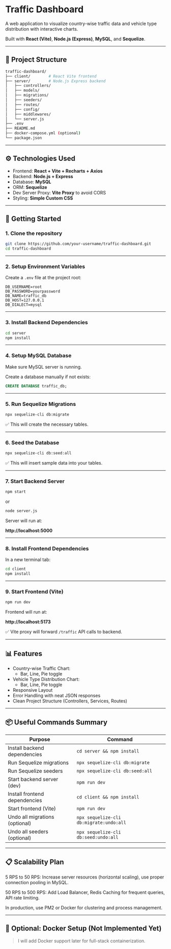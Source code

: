 # Traffic Dashboard

A web application to visualize country-wise traffic data and vehicle type distribution with interactive charts.

Built with **React (Vite)**, **Node.js (Express)**, **MySQL**, and **Sequelize**.

---

## 📂 Project Structure

```bash
traffic-dashboard/
├── client/        # React Vite frontend
├── server/        # Node.js Express backend
│   ├── controllers/
│   ├── models/
│   ├── migrations/
│   ├── seeders/
│   ├── routes/
│   ├── config/
│   ├── middlewares/
│   └── server.js
├── .env
├── README.md
├── docker-compose.yml (optional)
└── package.json
```

---

## ⚙️ Technologies Used

- Frontend: **React + Vite + Recharts + Axios**
- Backend: **Node.js + Express**
- Database: **MySQL**
- ORM: **Sequelize**
- Dev Server Proxy: **Vite Proxy** to avoid CORS
- Styling: **Simple Custom CSS**

---

## 🚀 Getting Started

### 1. Clone the repository

```bash
git clone https://github.com/your-username/traffic-dashboard.git
cd traffic-dashboard
```

---

### 2. Setup Environment Variables

Create a `.env` file at the project root:

```env
DB_USERNAME=root
DB_PASSWORD=yourpassword
DB_NAME=traffic_db
DB_HOST=127.0.0.1
DB_DIALECT=mysql
```

---

### 3. Install Backend Dependencies

```bash
cd server
npm install
```

---

### 4. Setup MySQL Database

Make sure MySQL server is running.

Create a database manually if not exists:

```sql
CREATE DATABASE traffic_db;
```

---

### 5. Run Sequelize Migrations

```bash
npx sequelize-cli db:migrate
```

✅ This will create the necessary tables.

---

### 6. Seed the Database

```bash
npx sequelize-cli db:seed:all
```

✅ This will insert sample data into your tables.

---

### 7. Start Backend Server

```bash
npm start
```

or

```bash
node server.js
```

Server will run at:

**http://localhost:5000**

---

### 8. Install Frontend Dependencies

In a new terminal tab:

```bash
cd client
npm install
```

---

### 9. Start Frontend (Vite)

```bash
npm run dev
```

Frontend will run at:

**http://localhost:5173**

✅ Vite proxy will forward `/traffic` API calls to backend.

---

## 📊 Features

- Country-wise Traffic Chart:
  - Bar, Line, Pie toggle
- Vehicle Type Distribution Chart:
  - Bar, Line, Pie toggle
- Responsive Layout
- Error Handling with neat JSON responses
- Clean Project Structure (Controllers, Services, Routes)

---

## 📦 Useful Commands Summary

| Purpose                           | Command |
|-----------------------------------|---------|
| Install backend dependencies      | `cd server && npm install` |
| Run Sequelize migrations          | `npx sequelize-cli db:migrate` |
| Run Sequelize seeders             | `npx sequelize-cli db:seed:all` |
| Start backend server (dev)         | `npm run dev` |
| Install frontend dependencies     | `cd client && npm install` |
| Start frontend (Vite)              | `npm run dev` |
| Undo all migrations (optional)    | `npx sequelize-cli db:migrate:undo:all` |
| Undo all seeders (optional)        | `npx sequelize-cli db:seed:undo:all` |

---

## 📋 Scalability Plan
5 RPS to 50 RPS: Increase server resources (horizontal scaling), use proper connection pooling in MySQL.

50 RPS to 500 RPS: Add Load Balancer, Redis Caching for frequent queries, API rate limiting.

In production, use PM2 or Docker for clustering and process management.

---

## 🐳 Optional: Docker Setup (Not Implemented Yet)

> I will add Docker support later for full-stack containerization.

